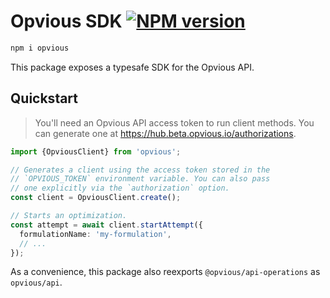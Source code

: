 # Opvious SDK [![NPM version](https://img.shields.io/npm/v/opvious.svg)](https://www.npmjs.com/package/opvious)

```sh
npm i opvious
```

This package exposes a typesafe SDK for the Opvious API.

## Quickstart

> You'll need an Opvious API access token to run client methods. You can
> generate one at https://hub.beta.opvious.io/authorizations.

```typescript
import {OpviousClient} from 'opvious';

// Generates a client using the access token stored in the
// `OPVIOUS_TOKEN` environment variable. You can also pass
// one explicitly via the `authorization` option.
const client = OpviousClient.create();

// Starts an optimization.
const attempt = await client.startAttempt({
  formulationName: 'my-formulation',
  // ...
});
```

As a convenience, this package also reexports `@opvious/api-operations` as
`opvious/api`.
